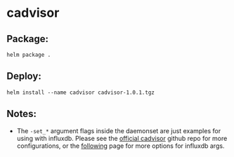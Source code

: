 # cadvisor


## Package:
`helm package .`

## Deploy:
`helm install --name cadvisor cadvisor-1.0.1.tgz`

## Notes:
* The `-set_*` argument flags inside the daemonset are just examples for using with influxdb.  Please see the 
  [official cadvisor](https://github.com/google/cadvisor) github repo for more configurations, or the [following](https://github.com/google/cadvisor/blob/master/docs/storage/influxdb.md)
  page for more options for influxdb args.
